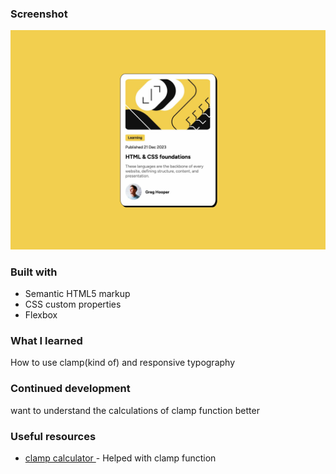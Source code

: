 ### Screenshot
![SC](./screenshot.jpg)

### Built with

- Semantic HTML5 markup
- CSS custom properties
- Flexbox

### What I learned
How to use clamp(kind of) and responsive typography

### Continued development

want to understand the calculations of clamp function better

### Useful resources

- [clamp calculator ](https://www.marcbacon.com/tools/clamp-calculator/) - Helped with clamp function


